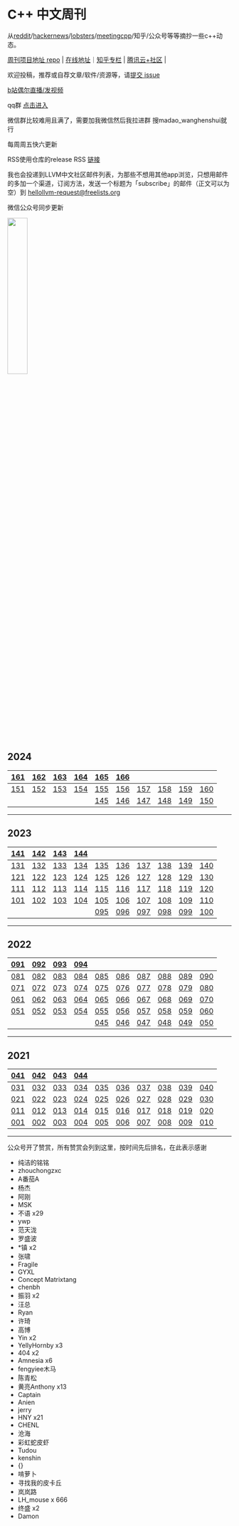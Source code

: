 # C++ 中文周刊

从[reddit](https://www.reddit.com/r/cpp/)/[hackernews](https://news.ycombinator.com/)/[lobsters](https://lobste.rs/)/[meetingcpp](https://www.meetingcpp.com/blog/blogroll/)/知乎/公众号等等摘抄一些c++动态。

[周刊项目地址 repo](https://github.com/wanghenshui/cppweeklynews) | [在线地址](https://wanghenshui.github.io/cppweeklynews/)｜[知乎专栏](https://www.zhihu.com/column/jieyaren) | [腾讯云+社区](https://cloud.tencent.com/developer/column/92884) |

欢迎投稿，推荐或自荐文章/软件/资源等，请[提交 issue](https://github.com/wanghenshui/cppweeklynews/issues)

[b站偶尔直播/发视频 ](https://space.bilibili.com/2332598)

qq群 [点击进入](https://qm.qq.com/q/6NGizNPyG4)

微信群比较难用且满了，需要加我微信然后我拉进群 搜madao_wanghenshui就行

每周周五快六更新

RSS使用仓库的release RSS [链接](https://github.com/wanghenshui/cppweeklynews/releases.atom)

我也会投递到LLVM中文社区邮件列表，为那些不想用其他app浏览，只想用邮件的多加一个渠道，订阅方法，发送一个标题为「subscribe」的邮件（正文可以为空）到 hellollvm-request@freelists.org

微信公众号同步更新

<img src="https://wanghenshui.github.io/cppweeklynews/assets/code.png" alt=""  width="30%">

## 2024

| [161](./posts/161.md) |[162](./posts/162.md) | [163](./posts/163.md) |[164](./posts/164.md) |  [165](./posts/165.md)|  [166](./posts/166.md)| | | | |
| ------------------ | ------------------ | ------------------ | ------------------ | ------------------ | ------------------ | ------------------ | ------------------ | ------------------ | ------------------ |
| [151](./posts/151.md) | [152](./posts/152.md) | [153](./posts/153.md) | [154](./posts/154.md) | [155](./posts/155.md) | [156](./posts/156.md) | [157](./posts/157.md) | [158](./posts/158.md) | [159](./posts/159.md) | [160](./posts/160.md) |
|                    |                    |                    |                    | [145](./posts/145.md) | [146](./posts/146.md) | [147](./posts/147.md) | [148](./posts/148.md) | [149](./posts/149.md) | [150](./posts/150.md) |

---

## 2023

| [141](./posts/141.md) | [142](./posts/142.md) | [143](./posts/143.md) | [144](./posts/144.md) |                    |                    |                    |                    |                    |                    |
| ------------------ | ------------------ | ------------------ | ------------------ | ------------------ | ------------------ | ------------------ | ------------------ | ------------------ | ------------------ |
| [131](./posts/131.md) | [132](./posts/132.md) | [133](./posts/133.md) | [134](./posts/134.md) | [135](./posts/135.md) | [136](./posts/136.md) | [137](./posts/137.md) | [138](./posts/138.md) | [139](./posts/139.md) | [140](./posts/140.md) |
| [121](./posts/121.md) | [122](./posts/122.md) | [123](./posts/123.md) | [124](./posts/124.md) | [125](./posts/125.md) | [126](./posts/126.md) | [127](./posts/127.md) | [128](./posts/128.md) | [129](./posts/129.md) | [130](./posts/130.md) |
| [111](./posts/111.md) | [112](./posts/112.md) | [113](./posts/113.md) | [114](./posts/114.md) | [115](./posts/115.md) | [116](./posts/116.md) | [117](./posts/117.md) | [118](./posts/118.md) | [119](./posts/119.md) | [120](./posts/120.md) |
| [101](./posts/101.md) | [102](./posts/102.md) | [103](./posts/103.md) | [104](./posts/104.md) | [105](./posts/105.md) | [106](./posts/106.md) | [107](./posts/107.md) | [108](./posts/108.md) | [109](./posts/109.md) | [110](./posts/110.md) |
|                    |                    |                    |                    | [095](./posts/095.md) | [096](./posts/096.md) | [097](./posts/097.md) | [098](./posts/098.md) | [099](./posts/099.md) | [100](./posts/100.md) |

---

## 2022

| [091](./posts/091.md) | [092](./posts/092.md) | [093](./posts/093.md) | [094](./posts/094.md) |                    |                    |                    |                    |                    |                    |
| ------------------ | ------------------ | ------------------ | ------------------ | ------------------ | ------------------ | ------------------ | ------------------ | ------------------ | ------------------ |
| [081](./posts/081.md) | [082](./posts/082.md) | [083](./posts/083.md) | [084](./posts/084.md) | [085](./posts/085.md) | [086](./posts/086.md) | [087](./posts/087.md) | [088](./posts/088.md) | [089](./posts/089.md) | [090](./posts/090.md) |
| [071](./posts/071.md) | [072](./posts/072.md) | [073](./posts/073.md) | [074](./posts/074.md) | [075](./posts/075.md) | [076](./posts/076.md) | [077](./posts/077.md) | [078](./posts/078.md) | [079](./posts/079.md) | [080](./posts/080.md) |
| [061](./posts/061.md) | [062](./posts/062.md) | [063](./posts/063.md) | [064](./posts/064.md) | [065](./posts/065.md) | [066](./posts/066.md) | [067](./posts/067.md) | [068](./posts/068.md) | [069](./posts/069.md) | [070](./posts/070.md) |
| [051](./posts/051.md) | [052](./posts/052.md) | [053](./posts/053.md) | [054](./posts/054.md) | [055](./posts/055.md) | [056](./posts/056.md) | [057](./posts/057.md) | [058](./posts/058.md) | [059](./posts/059.md) | [060](./posts/060.md) |
|                    |                    |                    |                    | [045](./posts/045.md) | [046](./posts/046.md) | [047](./posts/047.md) | [048](./posts/048.md) | [049](./posts/049.md) | [050](./posts/050.md) |

---

## 2021

| [041](./posts/041.md) | [042](./posts/042.md) | [043](./posts/043.md) | [044](./posts/044.md) |                    |                    |                    |                    |                    |                    |
| ------------------ | ------------------ | ------------------ | ------------------ | ------------------ | ------------------ | ------------------ | ------------------ | ------------------ | ------------------ |
| [031](./posts/031.md) | [032](./posts/032.md) | [033](./posts/033.md) | [034](./posts/034.md) | [035](./posts/035.md) | [036](./posts/036.md) | [037](./posts/037.md) | [038](./posts/038.md) | [039](./posts/039.md) | [040](./posts/040.md) |
| [021](./posts/021.md) | [022](./posts/022.md) | [023](./posts/023.md) | [024](./posts/024.md) | [025](./posts/025.md) | [026](./posts/026.md) | [027](./posts/027.md) | [028](./posts/028.md) | [029](./posts/029.md) | [030](./posts/030.md) |
| [011](./posts/011.md) | [012](./posts/012.md) | [013](./posts/013.md) | [014](./posts/014.md) | [015](./posts/015.md) | [016](./posts/016.md) | [017](./posts/017.md) | [018](./posts/018.md) | [019](./posts/019.md) | [020](./posts/020.md) |
| [001](./posts/001.md) | [002](./posts/002.md) | [003](./posts/003.md) | [004](./posts/004.md) | [005](./posts/005.md) | [006](./posts/006.md) | [007](./posts/007.md) | [008](./posts/008.md) | [009](./posts/009.md) | [010](./posts/010.md) |

---

公众号开了赞赏，所有赞赏会列到这里，按时间先后排名，在此表示感谢

- 纯洁的铭铭
- zhouchongzxc
- A番茄A
- 杨杰
- 阿刚
- MSK
- 不语 x29
- ywp
- 范天泷
- 罗盛波
- *镇 x2
- 张啸
- Fragile
- GYXL
- Concept Matrixtang
- chenbh
- 振羽 x2
- 汪总
- Ryan
- 许琦
- 高博
- Yin x2
- YellyHornby x3
- 404 x2
- Amnesia x6
- fengyiee木马
- 陈青松
- 黄亮Anthony x13
- Captain
- Anien
- jerry
- HNY x21
- CHENL
- 沧海
- 彩虹蛇皮虾
- Tudou
- kenshin
- {}
- 啃萝卜
- 寻找我的皮卡丘
- 岚岚路
- LH_mouse x 666
- 终盛 x2
- Damon